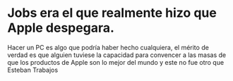 # Jobs era el que realmente hizo que Apple despegara.

Hacer un PC es algo que podría haber hecho cualquiera, el mérito de verdad es que alguien tuviese la capacidad para convencer a las masas de que los productos de Apple son lo mejor del mundo y este no fue otro que Esteban Trabajos
